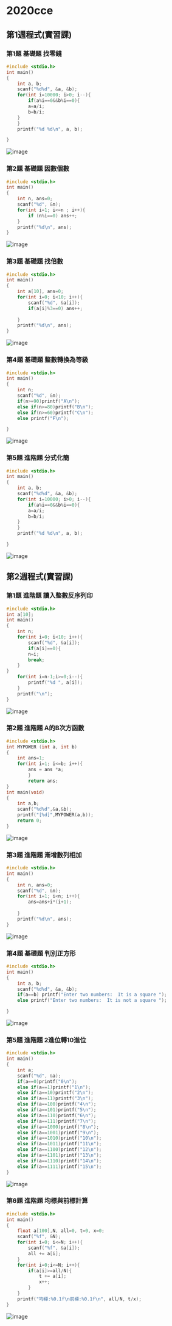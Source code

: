 # 2020cce
## 第1週程式(實習課)
### 第1題 基礎題 找零錢
```c
#include <stdio.h>
int main()
{
	int a, b;
	scanf("%d%d", &a, &b);
	for(int i=10000; i>0; i--){
		if(a%i==0&&b%i==0){
		a=a/i;
		b=b/i;
	}
	}
	printf("%d %d\n", a, b);

}
```
![image](https://raw.githubusercontent.com/xytungg/2020cce/gh-pages/week1/week1-1%E6%89%BE%E9%9B%B6%E9%8C%A2.png)
### 第2題 基礎題 因數個數
```c
#include <stdio.h>
int main()
{
	int n, ans=0;
	scanf("%d", &n);
	for(int i=1; i<=n ; i++){
		if (n%i==0) ans++;
	}
	printf("%d\n", ans);
}
```
![image](https://raw.githubusercontent.com/xytungg/2020cce/gh-pages/week1/week1-2%E5%9B%A0%E6%95%B8%E5%80%8B%E6%95%B8.png)
### 第3題 基礎題 找倍數
```c
#include <stdio.h>
int main()
{
	int a[10], ans=0;
	for(int i=0; i<10; i++){
		scanf("%d", &a[i]);
		if(a[i]%3==0) ans++;
		
	}
	printf("%d\n", ans);
}
```
![image](https://raw.githubusercontent.com/xytungg/2020cce/gh-pages/week1/week1-3%E6%89%BE%E5%80%8D%E6%95%B8.png)
### 第4題 基礎題 整數轉換為等級
```c
#include <stdio.h>
int main()
{
	int n;
	scanf("%d", &n);
	if(n>=90)printf("A\n");
	else if(n>=80)printf("B\n");
	else if(n>=60)printf("C\n");
	else printf("F\n");

}
```
![image](https://raw.githubusercontent.com/xytungg/2020cce/gh-pages/week1/week1-4%E6%95%B4%E6%95%B8%E8%BD%89%E6%8F%9B%E7%AD%89%E7%B4%9A.png)
### 第5題 進階題 分式化簡
```c
#include <stdio.h>
int main()
{
	int a, b;
	scanf("%d%d", &a, &b);
	for(int i=10000; i>0; i--){
		if(a%i==0&&b%i==0){
		a=a/i;
		b=b/i;
	}
	}
	printf("%d %d\n", a, b);

}
```
![image](https://raw.githubusercontent.com/xytungg/2020cce/gh-pages/week1/week1-5%E5%88%86%E5%BC%8F%E5%8C%96%E7%B0%A1.png)

## 第2週程式(實習課)
### 第1題 進階題 讀入整數反序列印
```c
#include <stdio.h>
int a[10];
int main()
{
	int n;
	for(int i=0; i<10; i++){
		scanf("%d", &a[i]);
		if(a[i]==0){
		n=i;
		break;
	}
}
	for(int i=n-1;i>=0;i--){
		printf("%d ", a[i]);
	}
	printf("\n");
}
```
![image](https://raw.githubusercontent.com/xytungg/2020cce/gh-pages/week2/week2-1%E8%AE%80%E5%85%A5%E6%95%B4%E6%95%B8%E5%8F%8D%E5%BA%8F%E5%88%97%E5%8D%B0.png)
### 第2題 進階題 A的B次方函數
```c
#include <stdio.h>
int MYPOWER (int a, int b)
{
	int ans=1;
	for(int i=1; i<=b; i++){
		ans = ans *a;
		}
		return ans;
}
int main(void)
{
	int a,b;
	scanf("%d%d",&a,&b);
	printf("[%d]",MYPOWER(a,b));
	return 0;
}
```
![image](https://raw.githubusercontent.com/xytungg/2020cce/gh-pages/week2/week2-2%20A%E7%9A%84B%E6%AC%A1%E6%96%B9%E5%87%BD%E6%95%B8.png)
### 第3題 進階題 漸增數列相加
```c
#include <stdio.h>
int main()
{
	int n, ans=0;
	scanf("%d", &n);
	for(int i=1; i<n; i++){
		ans=ans+i*(i+1);
	
	}
	printf("%d\n", ans);
}
```
![image](https://raw.githubusercontent.com/xytungg/2020cce/gh-pages/week2/week2-3%E6%BC%B8%E5%A2%9E%E6%95%B8%E5%88%97%E7%9B%B8%E5%8A%A0.png)
### 第4題 基礎題 判別正方形
```c
#include <stdio.h>
int main()
{
	int a, b;
	scanf("%d%d", &a, &b);
	if(a==b) printf("Enter two numbers:  It is a square ");
	else printf("Enter two numbers:  It is not a square ");

}
```
![image](https://raw.githubusercontent.com/xytungg/2020cce/gh-pages/week2/week2-4%E5%88%A4%E5%88%A5%E6%AD%A3%E6%96%B9%E5%BD%A2%20.png)
### 第5題 進階題 2進位轉10進位
```c
#include <stdio.h>
int main()
{
	int a;
	scanf("%d", &a);
	if(a==0)printf("0\n");
	else if(a==1)printf("1\n");
	else if(a==10)printf("2\n");
	else if(a==11)printf("3\n");
	else if(a==100)printf("4\n");
	else if(a==101)printf("5\n");
	else if(a==110)printf("6\n");
	else if(a==111)printf("7\n");
	else if(a==1000)printf("8\n");
	else if(a==1001)printf("9\n");
	else if(a==1010)printf("10\n");
	else if(a==1011)printf("11\n");
	else if(a==1100)printf("12\n");
	else if(a==1101)printf("13\n");
	else if(a==1110)printf("14\n");
	else if(a==1111)printf("15\n");
}
```
![image](https://raw.githubusercontent.com/xytungg/2020cce/gh-pages/week2/week2-5%202%E9%80%B2%E4%BD%8D%E8%BD%8910%E9%80%B2%E4%BD%8D%20.png)
### 第6題 進階題 均標與前標計算
```c
#include <stdio.h>
int main()
{
	float a[100],N, all=0, t=0, x=0;
	scanf("%f", &N);
	for(int i=0; i<=N; i++){
		scanf("%f", &a[i]);
		all += a[i];
	}
	for(int i=0;i<=N; i++){
		if(a[i]>=all/N){
			t += a[i];
			x++;
		}
	}
	printf("均標:%0.1f\n前標:%0.1f\n", all/N, t/x);
}
```
![image](https://raw.githubusercontent.com/xytungg/2020cce/gh-pages/week2/week2-6%E5%9D%87%E6%A8%99%E8%88%87%E5%89%8D%E6%A8%99%E8%A8%88%E7%AE%97%20.png)
